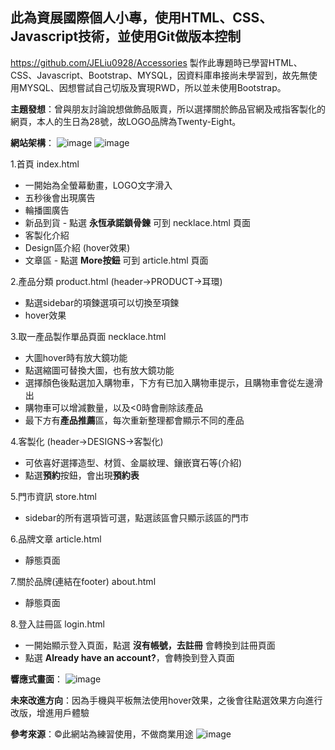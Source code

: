 ## 此為資展國際個人小專，使用HTML、CSS、Javascript技術，並使用Git做版本控制
https://github.com/JELiu0928/Accessories
製作此專題時已學習HTML、CSS、Javascript、Bootstrap、MYSQL，因資料庫串接尚未學習到，故先無使用MYSQL、因想嘗試自己切版及實現RWD，所以並未使用Bootstrap。


**主題發想**：曾與朋友討論說想做飾品販賣，所以選擇關於飾品官網及戒指客製化的網頁，本人的生日為28號，故LOGO品牌為Twenty-Eight。

**網站架構**：
![image](https://github.com/user-attachments/assets/28a7c722-0adc-4d3c-a46b-f6ff98a55483)
![image](https://github.com/user-attachments/assets/ef6a9988-c8cf-42c7-9b23-13f9ecca9766)

1.首頁 index.html 
  + 一開始為全螢幕動畫，LOGO文字滑入
  + 五秒後會出現廣告
  + 輪播圖廣告
  + 新品到貨 - 點選 **永恆承諾鎖骨鍊** 可到 necklace.html 頁面
  + 客製化介紹
  + Design區介紹 (hover效果)
  + 文章區 - 點選 **More按鈕** 可到 article.html 頁面

2.產品分類 product.html (header->PRODUCT->耳環)
  + 點選sidebar的項鍊選項可以切換至項鍊
  + hover效果

3.取一產品製作單品頁面 necklace.html
  + 大圖hover時有放大鏡功能
  + 點選縮圖可替換大圖，也有放大鏡功能
  + 選擇顏色後點選加入購物車，下方有已加入購物車提示，且購物車會從左邊滑出
  + 購物車可以增減數量，以及<0時會刪除該產品
  + 最下方有**產品推薦**區，每次重新整理都會顯示不同的產品

4.客製化 (header->DESIGNS->客製化)
  + 可依喜好選擇造型、材質、金屬紋理、鑲嵌寶石等(介紹)
  + 點選**預約**按鈕，會出現**預約表**
  
5.門市資訊 store.html
  + sidebar的所有選項皆可選，點選該區會只顯示該區的門市

6.品牌文章 article.html
  + 靜態頁面

7.關於品牌(連結在footer) about.html
  + 靜態頁面

8.登入註冊區 login.html
  + 一開始顯示登入頁面，點選 **沒有帳號，去註冊** 會轉換到註冊頁面
  + 點選 **Already have an account?**，會轉換到登入頁面

**響應式畫面**：
![image](https://github.com/user-attachments/assets/610d45ff-837a-4ff5-876b-2f4691419c7e)

**未來改進方向**：因為手機與平板無法使用hover效果，之後會往點選效果方向進行改版，增進用戶體驗

**參考來源**：©此網站為練習使用，不做商業用途
![image](https://github.com/user-attachments/assets/b5f293e4-e771-4dda-8582-0292c3e2908f)
